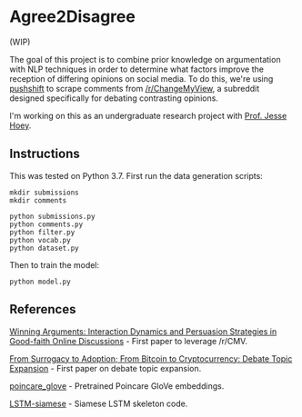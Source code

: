 # Agree2Disagree

(WIP) 

The goal of this project is to combine prior knowledge on argumentation with NLP techniques in order to determine what factors improve the reception of differing opinions on social media. To do this, we're using [pushshift](https://pushshift.io/) to scrape comments from [/r/ChangeMyView](https://www.reddit.com/r/changemyview/), a subreddit designed specifically for debating contrasting opinions.

I'm working on this as an undergraduate research project with [Prof. Jesse Hoey](https://cs.uwaterloo.ca/~jhoey/).

## Instructions

This was tested on Python 3.7. First run the data generation scripts:
```
mkdir submissions
mkdir comments

python submissions.py
python comments.py
python filter.py
python vocab.py
python dataset.py
```

Then to train the model:
```
python model.py
```

## References

[Winning Arguments: Interaction Dynamics and Persuasion
Strategies in Good-faith Online Discussions](https://arxiv.org/pdf/1602.01103.pdf) - First paper to leverage /r/CMV.

[From Surrogacy to Adoption; From Bitcoin to Cryptocurrency:
Debate Topic Expansion](https://www.aclweb.org/anthology/P19-1094.pdf) - First paper on debate topic expansion.

[poincare_glove](https://github.com/alex-tifrea/poincare_glove) - Pretrained Poincare GloVe embeddings.

[LSTM-siamese](https://github.com/MarvinLSJ/LSTM-siamese) - Siamese LSTM skeleton code.